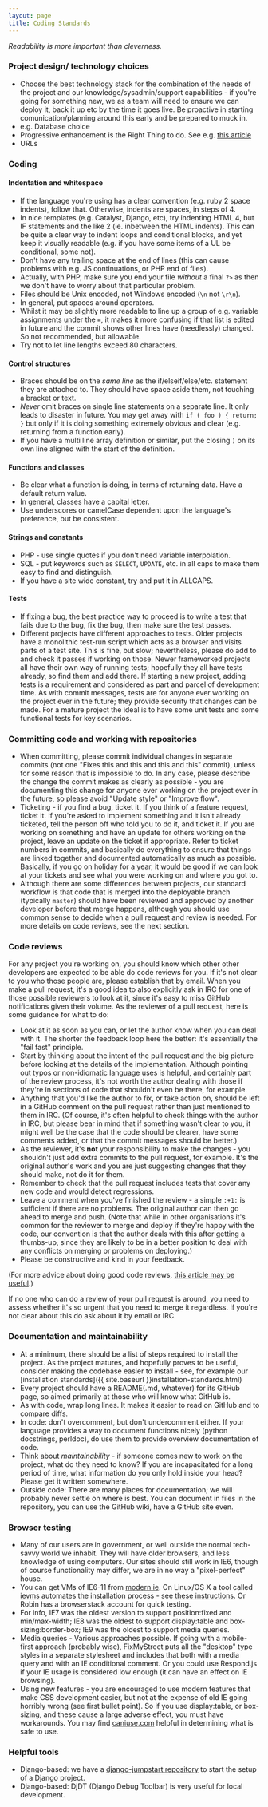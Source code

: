 ```yaml
---
layout: page
title: Coding Standards
---
```


*Readability is more important than cleverness.*

### Project design/ technology choices

* Choose the best technology stack for the combination of the needs of the
  project and our knowledge/sysadmin/support capabilities - if you're going for
  something new, we as a team will need to ensure we can deploy it, back it up
  etc by the time it goes live. Be proactive in starting comunication/planning
  around this early and be prepared to muck in.
* e.g. Database choice
* Progressive enhancement is the Right Thing to do. See e.g. [this
  article](http://jakearchibald.com/2013/progressive-enhancement-still-important/)
* URLs

### Coding

#### Indentation and whitespace

* If the language you're using has a clear convention (e.g. ruby 2 space
  indents), follow that. Otherwise, indents are spaces, in steps of 4.
* In nice templates (e.g. Catalyst, Django, etc), try indenting HTML 4, but IF
  statements and the like 2 (ie. inbetween the HTML indents). This can be quite
  a clear way to indent loops and conditional blocks, and yet keep it visually
  readable (e.g. if you have some items of a UL be conditional, some not).
* Don't have any trailing space at the end of lines (this can cause problems
  with e.g. JS continuations, or PHP end of files).
* Actually, with PHP, make sure you end your file *without* a final `?>` as
  then we don't have to worry about that particular problem.
* Files should be Unix encoded, not Windows encoded (`\n` not `\r\n`).
* In general, put spaces around operators.
* Whilst it may be slightly more readable to line up a group of e.g. variable
  assignments under the `=`, it makes it more confusing if that list is edited
  in future and the commit shows other lines have (needlessly) changed. So not
  recommended, but allowable.
* Try not to let line lengths exceed 80 characters.

#### Control structures

* Braces should be on the *same line* as the if/elseif/else/etc. statement they
  are attached to. They should have space aside them, not touching a bracket or
  text.
* *Never* omit braces on single line statements on a separate line. It only
  leads to disaster in future. You may get away with `if ( foo ) { return; }`
  but only if it is doing something extremely obvious and clear (e.g. returning
  from a function early).
* If you have a multi line array definition or similar, put the closing `)` on
  its own line aligned with the start of the definition.

#### Functions and classes

* Be clear what a function is doing, in terms of returning data. Have a default
  return value.
* In general, classes have a capital letter.
* Use underscores or camelCase dependent upon the language's preference, but be
  consistent.

#### Strings and constants

* PHP - use single quotes if you don't need variable interpolation.
* SQL - put keywords such as `SELECT`, `UPDATE`, etc. in all caps to make them
  easy to find and distinguish.
* If you have a site wide constant, try and put it in ALLCAPS.

#### Tests

* If fixing a bug, the best practice way to proceed is to write a test that
  fails due to the bug, fix the bug, then make sure the test passes.
* Different projects have different approaches to tests. Older projects have a
  monolithic test-run script which acts as a browser and visits parts of a test
  site. This is fine, but slow; nevertheless, please do add to and check it
  passes if working on those. Newer frameworked projects all have their own way
  of running tests; hopefully they all have tests already, so find them and add
  there. If starting a new project, adding tests is a requirement and
  considered as part and parcel of development time. As with commit messages,
  tests are for anyone ever working on the project ever in the future; they
  provide security that changes can be made. For a mature project the ideal is
  to have some unit tests and some functional tests for key scenarios.

### Committing code and working with repositories

* When committing, please commit individual changes in separate commits (not
  one "Fixes this and this and this and this" commit), unless for some reason
  that is impossible to do. In any case, please describe the change the commit
  makes as clearly as possible - you are documenting this change for anyone
  ever working on the project ever in the future, so please avoid "Update
  style" or "Improve flow".
* Ticketing - if you find a bug, ticket it. If you think of a feature request,
  ticket it. If you're asked to implement something and it isn't already
  ticketed, tell the person off who told you to do it, and ticket it. If you
  are working on something and have an update for others working on the
  project, leave an update on the ticket if appropriate. Refer to ticket
  numbers in commits, and basically do everything to ensure that things are
  linked together and documented automatically as much as possible. Basically,
  if you go on holiday for a year, it would be good if we can look at your
  tickets and see what you were working on and where you got to.
* Although there are some differences between projects, our standard
  workflow is that code that is merged into the deployable branch
  (typically `master`) should have been reviewed and approved by
  another developer before that merge happens, although you
  should use common sense to decide when a pull request and
  review is needed.  For more details on code reviews, see the
  next section.

### Code reviews

For any project you're working on, you should know which other other
developers are expected to be able do code reviews for you.  If it's
not clear to you who those people are, please establish that by email.
When you make a pull request, it's a good idea to also explicitly ask
in IRC for one of those possible reviewers to look at it, since it's
easy to miss GitHub notifications given their volume.  As the reviewer
of a pull request, here is some guidance for what to do:

* Look at it as soon as you can, or let the author know when you can
  deal with it.  The shorter the feedback loop here the better: it's
  essentially the "fail fast" principle.
* Start by thinking about the intent of the pull request and the big
  picture before looking at the details of the implementation.
  Although pointing out typos or non-idiomatic language uses is
  helpful, and certainly part of the review process, it's not worth
  the author dealing with those if they're in sections of code
  that shouldn't even be there, for example.
* Anything that you'd like the author to fix, or take action on,
  should be left in a GitHub comment on the pull request rather
  than just mentioned to them in IRC.  (Of course, it's often
  helpful to check things with the author in IRC, but please
  bear in mind that if something wasn't clear to you, it might
  well be the case that the code should be clearer, have some
  comments added, or that the commit messages should be better.)
* As the reviewer, it's **not** your responsibility to make the
  changes - you shouldn't just add extra commits to the pull request,
  for example.  It's the original author's work and you are just
  suggesting changes that they should make, not do it for them.
* Remember to check that the pull request includes tests that cover
  any new code and would detect regressions.
* Leave a comment when you've finished the review - a simple
  `:+1:` is sufficient if there are no problems.  The original
  author can then go ahead to merge and push.  (Note that while
  in other organisations it's common for the reviewer to merge
  and deploy if they're happy with the code, our convention is
  that the author deals with this after getting a thumbs-up,
  since they are likely to be in a better position to deal with
  any conflicts on merging or problems on deploying.)
* Please be constructive and kind in your feedback.

(For more advice about doing good code reviews, [this article may be
useful](http://alexgaynor.net/2013/sep/26/effective-code-review/).)

If no one who can do a review of your pull request is around, you need
to assess whether it's so urgent that you need to merge it
regardless.  If you're not clear about this do ask about it by
email or IRC.

### Documentation and maintainability

* At a minimum, there should be a list of steps required to install the
  project. As the project matures, and hopefully proves to be useful, consider
  making the codebase easier to install - see, for example our [installation
  standards]({{ site.baseurl }}installation-standards.html)
* Every project should have a README(.md, whatever) for its GitHub page, so
  aimed primarily at those who will know what GitHub is.
* As with code, wrap long lines. It makes it easier to read on GitHub and to
  compare diffs.
* In code: don't overcomment, but don't undercomment either. If your language
  provides a way to document functions nicely (python docstrings, perldoc), do
  use them to provide overview documentation of code.
* Think about *maintainability* - if someone comes new to work on the project,
  what do they need to know? If you are incapacitated for a long period of
  time, what information do you only hold inside your head? Please get it
  written somewhere.
* Outside code: There are many places for documentation; we will probably never
  settle on where is best. You can document in files in the repository, you can
  use the GitHub wiki, have a GitHub site even.

### Browser testing

* Many of our users are in government, or well outside the normal tech-savvy
  world we inhabit. They will have older browsers, and less knowledge of using
  computers. Our sites should still work in IE6, though of course functionality
  may differ, we are in no way a "pixel-perfect" house.
* You can get VMs of IE6-11 from
  [modern.ie](http://www.modern.ie/en-US/virtualization-tools#downloads). On
  Linux/OS X a tool called [ievms](https://github.com/xdissent/ievms) automates
  the installation process - see [these
  instructions](https://github.com/xdissent/ievms#installation). Or Robin has a
  browserstack account for quick testing.
* For info, IE7 was the oldest version to support position:fixed and
  min/max-width; IE8 was the oldest to support display:table and
  box-sizing:border-box; IE9 was the oldest to support media queries.
* Media queries - Various approaches possible. If going with a mobile-first
  approach (probably wise), FixMyStreet puts all the "desktop" type styles in a
  separate stylesheet and includes that both with a media query and with an IE
  conditional comment. Or you could use Respond.js if your IE usage is
  considered low enough (it can have an effect on IE browsing).
* Using new features - you are encouraged to use modern features that make CSS
  development easier, but not at the expense of old IE going horribly wrong
  (see first bullet point). So if you use display:table, or box-sizing, and
  these cause a large adverse effect, you must have workarounds. You may find
  [caniuse.com](http://caniuse.com/) helpful in determining what is safe to
  use.

### Helpful tools

* Django-based: we have a [django-jumpstart
  repository](https://github.com/mysociety/django-jumpstart) to start the setup
  of a Django project.
* Django-based: DjDT (Django Debug Toolbar) is very useful for local
  development.
